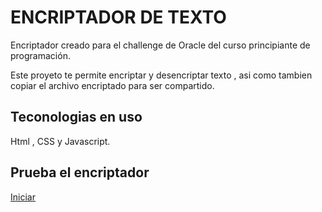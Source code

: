 <h1>ENCRIPTADOR DE TEXTO</h1>
<p>Encriptador creado para el challenge de Oracle del curso principiante de programación.</p>
<p>Este proyeto te permite encriptar y desencriptar texto , asi como tambien copiar el archivo encriptado para ser compartido.</p>
<span></span>
<h2>Teconologias en uso</h2>
<p>Html , CSS y Javascript.</p>
<h2>Prueba el encriptador</h2>
<p><a href="https://hddelgadillo.github.io/Challenge-Oracle-/" target="_blank"> Iniciar </a></p>

